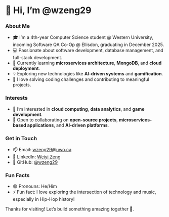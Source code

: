 # 👋 Hi, I’m @wzeng29

### About Me
- 🎓 I’m a 4th-year Computer Science student @ Western University, incoming Software QA Co-Op @ Ellisdon, graduating in December 2025.
- 💻 Passionate about software development, database management, and full-stack development.
- 🌱 Currently learning **microservices architecture**, **MongoDB**, and **cloud deployment**.
- 💡 Exploring new technologies like **AI-driven systems** and **gamification**.
- 🧩 I love solving coding challenges and contributing to meaningful projects.

### Interests
- 👀 I’m interested in **cloud computing**, **data analytics**, and **game development**.
- 💞️ Open to collaborating on **open-source projects**, **microservices-based applications**, and **AI-driven platforms**.

### Get in Touch
- 📫 Email: wzeng29@uwo.ca  
- 🔗 LinkedIn: [Weiyi Zeng](https://linkedin.com/in/weiyi-zeng)  
- 🐙 GitHub: [@wzeng29](https://github.com/wzeng29)

### Fun Facts
- 😄 Pronouns: He/Him  
- ⚡ Fun fact: I love exploring the intersection of technology and music, especially in Hip-Hop history!

Thanks for visiting! Let’s build something amazing together 🚀.
